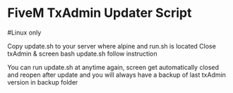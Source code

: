 # FiveM TxAdmin Updater Script

#Linux only

Copy update.sh to your server where alpine and run.sh is located
Close txAdmin & screen
bash update.sh
follow instruction

You can run update.sh at anytime again, screen get automatically closed and reopen after update and you will always have a backup of last txAdmin version in backup folder
